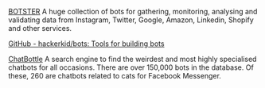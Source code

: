 
[BOTSTER](https://botster.io/bots)
A huge collection of bots for gathering, monitoring, analysing and validating data from Instagram, Twitter, Google, Amazon, Linkedin, Shopify and other services.

[GitHub - hackerkid/bots: Tools for building bots](https://github.com/hackerkid/bots)

[ChatBottle](https://chatbottle.co/bots/)
A search engine to find the weirdest and most highly specialised chatbots for all occasions. There are over 150,000 bots in the database. Of these, 260 are chatbots related to cats for Facebook Messenger.
